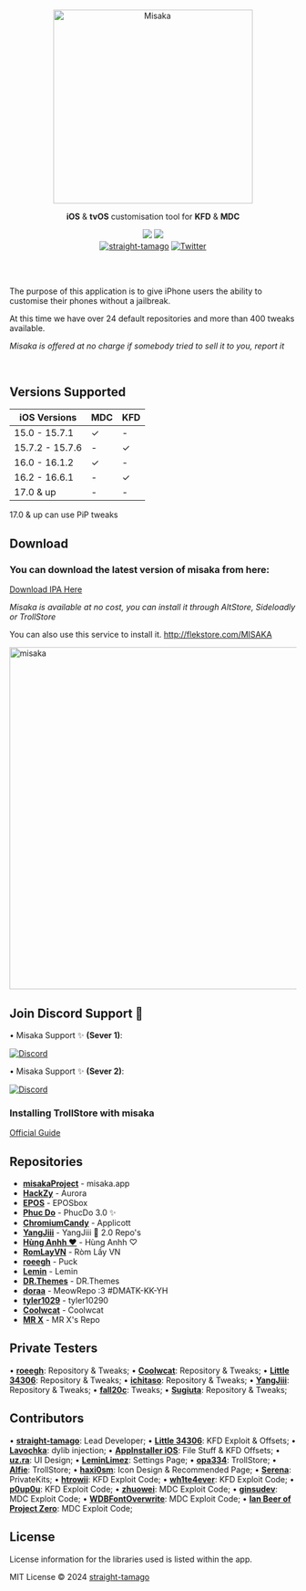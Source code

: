 <br>
<p align="center">
<a href="https://github.com/straight-tamago/misaka" target="_blank">
<img src="https://cdn.discordapp.com/attachments/1180087812754788394/1196647185736020128/misaka-2-2_waifu2x_art_scan_noise3.png?ex=65b86389&is=65a5ee89&hm=20894ba74e3d0345970dfd7fe66851903c31d0ebecff269be4a99cf8a0825729" alt="Misaka" height="340" width="350"/>
</a>
</p>
<p align="center"><b>iOS</b> & <b>tvOS</b> customisation tool for <b>KFD</b> & <b>MDC</b></p>

<p align="center">
<a href="https://github.com/straight-tamago/misaka/releases/latest"><img src="https://img.shields.io/github/v/release/straight-tamago/misaka?color=d774d5" /></a>
<a href="https://github.com/straight-tamago/misaka/releases"><img src="https://img.shields.io/github/downloads/straight-tamago/misaka/total?color=d774d5" /></a>
<br>
<a href='https://bento.me/straight-tamago'><img align='center' alt='straight-tamago' src='https://img.shields.io/twitter/follow/straight-tamago?color=36309d&label=straight-tamago&logo=TWITTER&logoColor=white&style=flat'></a>
<a href='https://x.com/little_34306'><img align='center' alt='Twitter' src='https://img.shields.io/twitter/follow/little_34306?color=36309d&label=little_34306&logo=TWITTER&logoColor=white&style=flat'></a>
</p>
<!-- 
<p align="center">
  <a href="">Video Preview</a> | <a href="">Documentation</a>
</p> -->

<br>
<br>


The purpose of this application is to give iPhone users the ability to customise their phones without a jailbreak.

At this time we have over 24 default repositories and more than 400 tweaks available.

*Misaka is offered at no charge if somebody tried to sell it to you, report it*

<br>

## Versions Supported
| iOS Versions | MDC | KFD |
| - | - | - |
| 15.0 - 15.7.1 | ✓ | - |
| 15.7.2 - 15.7.6 | - | ✓ |
| 16.0 - 16.1.2 | ✓ | - |
| 16.2 - 16.6.1 | - | ✓ |
| 17.0 & up | - | - |

17.0 & up can use PiP tweaks

## Download
<h3>You can download the latest version of misaka from here:</h3>

[Download IPA Here](https://github.com/straight-tamago/misaka/releases/latest)

*Misaka is available at no cost, you can install it through AltStore, Sideloadly or TrollStore*


You can also use this service to install it.
http://flekstore.com/MISAKA

<p align="left">
  <img src="https://media.discordapp.net/attachments/1157757093097521162/1181245992822128640/out.png" alt="misaka" width="MISAKA" height="600"/>
</p>

## Join Discord Support 🍉

• Misaka Support ✨ **(Sever 1)**:

<a href='https://discord.gg/KSExeZVAGX'><img align='center' alt='Discord' src='https://img.shields.io/discord/1156843198799421490?color=36309d&label=DISCORD&logo=discord&logoColor=white&style=for-the-badge'></a>

• Misaka Support ✨ **(Sever 2)**:

<a href='https://discord.gg/mVrPxY3X6W'><img align='center' alt='Discord' src='https://img.shields.io/discord/1074625970029477919?color=36309d&label=DISCORD&logo=discord&logoColor=white&style=for-the-badge'></a>

### Installing TrollStore with misaka

[Official Guide](https://ios.cfw.guide/installing-trollhelper-misaka/)


## Repositories

- [**misakaProject**](https://discord.gg/KSExeZVAGX) - misaka.app
- [**HackZy**](https://twitter.com/hackzy01) - Aurora
- [**EPOS**](https://twitter.com/RealEPOS) - EPOSbox
- [**Phuc Do**](https://twitter.com/dobabaophuc) - PhucDo 3.0 ✨
- [**ChromiumCandy**](https://twitter.com/ChromiumCandy) - Applicott
- [**YangJiii**](https://twitter.com/duongduong0908) - YangJiii 🍉 2.0 Repo's
- [**Hùng Anhh ❤️**](https://www.facebook.com/profile.php?id=100013250296791&mibextid=LQQJ4d) - Hùng Anhh ♡
- [**RomLayVN**](https://t.me/romlayvn) - Ròm Lầy VN
- [**roeegh**](https://twitter.com/roeegh) - Puck
- [**Lemin**](https://github.com/leminlimez) - Lemin
- [**DR.Themes**](https://x.com/UAE_AD1001) - DR.Themes
- [**doraa**](https://twitter.com/d0ra727) - MeowRepo :3 #DMATK-KK-YH
- [**tyler1029**](https://discord.gg/bbJAqj7np5) - tyler10290
- [**Coolwcat**](https://twitter.com/coolwcat) - Coolwcat
- [**MR X**](https://twitter.com/mattiaskl) - MR X's Repo

## Private Testers

• [**roeegh**](https://twitter.com/roeegh): Repository & Tweaks;
• [**Coolwcat**](https://twitter.com/coolwcat): Repository & Tweaks;
• [**Little 34306**](https://twitter.com/Little_34306): Repository & Tweaks;
• [**ichitaso**](https://twitter.com/ichitaso): Repository & Tweaks;
• [**YangJiii**](https://twitter.com/duongduong0908): Repository & Tweaks;
• [**fall20c**](https://twitter.com/fall20c): Tweaks;
• [**Sugiuta**](https://twitter.com/sugiuta): Repository & Tweaks;


## Contributors

• [**straight-tamago**](https://twitter.com/straight_tamago): Lead Developer;
• [**Little 34306**](https://twitter.com/Little_34306): KFD Exploit & Offsets;
• [**Lavochka**](https://twitter.com/lavochka04): dylib injection;
• [**AppInstaller iOS**](https://twitter.com/AppInstalleriOS): File Stuff & KFD Offsets;
• [**uz.ra**](https://twitter.com/ChromiumCandy): UI Design;
• [**LeminLimez**](https://twitter.com/LeminLimez): Settings Page;
• [**opa334**](https://x.com/opa334dev): TrollStore;
• [**Alfie**](https://github.com/alfiecg24): TrollStore;
• [**haxi0sm**](https://twitter.com/haxi0sm): Icon Design & Recommended Page;
• [**Serena**](https://twitter.com/CoreSerena): PrivateKits;
• [**htrowii**](https://twitter.com/htrowii): KFD Exploit Code;
• [**wh1te4ever**](https://twitter.com/wh1te4ever): KFD Exploit Code;
• [**p0up0u**](https://twitter.com/_p0up0u_): KFD Exploit Code;
• [**zhuowei**](https://twitter.com/zhuowei): MDC Exploit Code;
• [**ginsudev**](https://twitter.com/ginsudev): MDC Exploit Code;
• [**WDBFontOverwrite**](https://github.com/ginsudev/CVE-2022-46689): MDC Exploit Code;
• [**Ian Beer of Project Zero**](https://twitter.com/i41nbeer): MDC Exploit Code;


## License
License information for the libraries used is listed within the app.

MIT License © 2024 [straight-tamago](https://github.com/straight-tamago)
